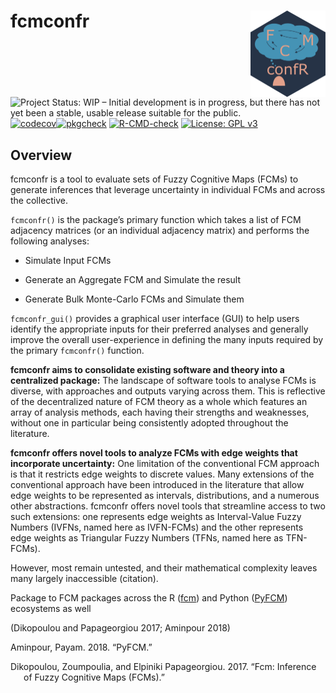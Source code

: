 
<!-- README.md is generated from README.Rmd. Please edit that file -->

# fcmconfr <a href='https://github.com/bhroston/fcmconfr.git/'><img src="man/figures/logo.png" align="right" height="138"/></a>

<!-- badges: start -->

![Project Status: WIP – Initial development is in progress, but there
has not yet been a stable, usable release suitable for the
public.](https://www.repostatus.org/badges/latest/wip.svg)
[![codecov](https://codecov.io/gh/bhroston/fcmconfr/graph/badge.svg?token=D83LF4TC8D)](https://codecov.io/gh/bhroston/fcmconfr)[![pkgcheck](https://github.com/bhroston/fcmconfr/actions/workflows/pkgcheck.yaml/badge.svg?branch=main)](https://github.com/bhroston/fcmconfr.git/actions?query=workflow%3Apkgcheck)
[![R-CMD-check](https://github.com/bhroston/fcmconfr/actions/workflows/check-standard.yaml/badge.svg?branch=main)](https://github.com/bhroston/fcmconfr/actions/workflows/R-CMD-check.yaml)
[![License: GPL
v3](https://img.shields.io/badge/License-GPLv3-blue.svg)](https://www.gnu.org/licenses/gpl-3.0)

<!-- badges: end -->

## Overview

fcmconfr is a tool to evaluate sets of Fuzzy Cognitive Maps (FCMs) to
generate inferences that leverage uncertainty in individual FCMs and
across the collective.

`fcmconfr()` is the package’s primary function which takes a list of FCM
adjacency matrices (or an individual adjacency matrix) and performs the
following analyses:

- Simulate Input FCMs

- Generate an Aggregate FCM and Simulate the result

- Generate Bulk Monte-Carlo FCMs and Simulate them

`fcmconfr_gui()` provides a graphical user interface (GUI) to help users
identify the appropriate inputs for their preferred analyses and
generally improve the overall user-experience in defining the many
inputs required by the primary `fcmconfr()` function.

**fcmconfr aims to consolidate existing software and theory into a
centralized package:** The landscape of software tools to analyse FCMs
is diverse, with approaches and outputs varying across them. This is
reflective of the decentralized nature of FCM theory as a whole which
features an array of analysis methods, each having their strengths and
weaknesses, without one in particular being consistently adopted
throughout the literature.

**fcmconfr offers novel tools to analyze FCMs with edge weights that
incorporate uncertainty:** One limitation of the conventional FCM
approach is that it restricts edge weights to discrete values. Many
extensions of the conventional approach have been introduced in the
literature that allow edge weights to be represented as intervals,
distributions, and a numerous other abstractions. fcmconfr offers novel
tools that streamline access to two such extensions: one represents edge
weights as Interval-Value Fuzzy Numbers (IVFNs, named here as IVFN-FCMs)
and the other represents edge weights as Triangular Fuzzy Numbers (TFNs,
named here as TFN-FCMs).

However, most remain untested, and their mathematical complexity leaves
many largely inaccessible (citation).

Package to FCM packages across the R
([fcm](https://cran.r-project.org/web/packages/fcm/index.html "CRAN: fcm"))
and Python ([PyFCM](https://github.com/payamaminpour/PyFCM.git))
ecosystems as well

(Dikopoulou and Papageorgiou 2017; Aminpour 2018)

<div id="refs" class="references csl-bib-body hanging-indent"
entry-spacing="0">

<div id="ref-aminpourPyFCM2018" class="csl-entry">

Aminpour, Payam. 2018. “PyFCM.”

</div>

<div id="ref-dikopoulouFcmInferenceFuzzy2017" class="csl-entry">

Dikopoulou, Zoumpoulia, and Elpiniki Papageorgiou. 2017. “Fcm: Inference
of Fuzzy Cognitive Maps (FCMs).”

</div>

</div>
